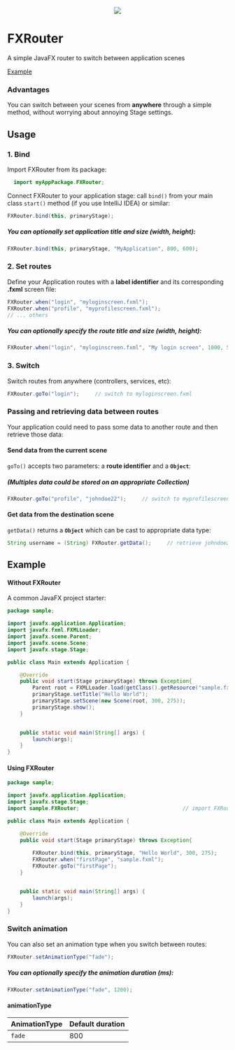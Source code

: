 <p align="center"><img src="https://github.com/Marcotrombino/FXRouter/blob/master/fxrouterlogo.png"></p>

# FXRouter
A simple JavaFX router to switch between application scenes

[Example](#example)
### Advantages
You can switch between your scenes from <b>anywhere</b> through a simple method, without worrying about annoying Stage settings.

## Usage
### 1. Bind
Import FXRouter from its package:
```java
  import myAppPackage.FXRouter;
```
Connect FXRouter to your application stage: call `bind()` from your main class `start()` method (if you use IntelliJ IDEA) or similar:
```java
FXRouter.bind(this, primaryStage);
```
  ##### You can optionally set application title and size (width, height):
```java
FXRouter.bind(this, primaryStage, "MyApplication", 800, 600);
```
### 2. Set routes
Define your Application routes with a <b>label identifier</b> and its corresponding <b>.fxml</b> screen file:
```java
FXRouter.when("login", "myloginscreen.fxml");
FXRouter.when("profile", "myprofilescreen.fxml");
// ... others
```
##### You can optionally specify the route title and size (width, height):
```java
FXRouter.when("login", "myloginscreen.fxml", "My login screen", 1000, 500);
```
### 3. Switch
Switch routes from anywhere (controllers, services, etc):
```java
FXRouter.goTo("login");     // switch to myloginscreen.fxml
```


### Passing and retrieving data between routes
Your application could need to pass some data to another route and then retrieve those data:
#### Send data from the current scene
`goTo()` accepts two parameters: a <b>route identifier</b> and a <b>`Object`</b>:
##### (Multiples data could be stored on an appropriate Collection)
```java
FXRouter.goTo("profile", "johndoe22");     // switch to myprofilescreen.fxml passing an username
```
#### Get data from the destination scene
`getData()` returns a <b>`Object`</b> which can be cast to appropriate data type:
```java
String username = (String) FXRouter.getData();     // retrieve johndoe22
```

## Example
#### Without FXRouter
A common JavaFX project starter:
```java
package sample;

import javafx.application.Application;
import javafx.fxml.FXMLLoader;
import javafx.scene.Parent;
import javafx.scene.Scene;
import javafx.stage.Stage;

public class Main extends Application {

    @Override
    public void start(Stage primaryStage) throws Exception{
        Parent root = FXMLLoader.load(getClass().getResource("sample.fxml"));
        primaryStage.setTitle("Hello World");
        primaryStage.setScene(new Scene(root, 300, 275));
        primaryStage.show();
    }


    public static void main(String[] args) {
        launch(args);
    }
}
```

#### Using FXRouter 
```java
package sample;

import javafx.application.Application;
import javafx.stage.Stage;
import sample.FXRouter;                                 // import FXRouter

public class Main extends Application {

    @Override
    public void start(Stage primaryStage) throws Exception{
    
        FXRouter.bind(this, primaryStage, "Hello World", 300, 275);    // bind FXRouter
        FXRouter.when("firstPage", "sample.fxml");                     // set "firstPage" route
        FXRouter.goTo("firstPage");                                    // switch to "sample.fxml"
    }


    public static void main(String[] args) {
        launch(args);
    }
}
```

### Switch animation
You can also set an animation type when you switch between routes:
```java
FXRouter.setAnimationType("fade");
```
##### You can optionally specify the animation duration (ms):
```java
FXRouter.setAnimationType("fade", 1200);
```
#### animationType
| AnimationType  | Default duration |
| ------------- | ------------- |
| `fade` | 800  |
